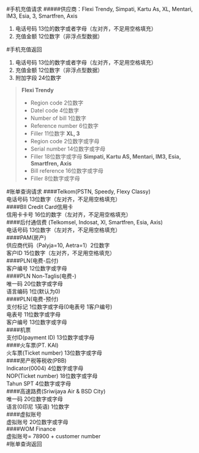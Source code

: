 #手机充值请求
#####供应商：Flexi Trendy, Simpati, Kartu As, XL, Mentari, IM3, Esia, 3, Smartfren, Axis
1. 电话号码 13位的数字或者字母（左对齐，不足用空格填充）
2. 充值金额 12位数字（非浮点型数据）
    
#手机充值返回
1. 电话号码 13位的数字或者字母（左对齐，不足用空格填充）
2. 充值金额 12位数字（非浮点型数据）
3. 附加字段 24位数字
    
> **Flexi Trendy**
>- Region code 2位数字
>- Datel code 4位数字
>- Number of bill 1位数字
>- Reference number 6位数字
>- Filler 11位数字
> **XL, 3**
>- Region code 2位数字或字母
>- Serial number 14位数字或字母
>- Filler 18位数字或字母
> **Simpati, Kartu AS, Mentari, IM3, Esia, Smartfren, Axis**
>- Bill reference 16位数字或字母
>- Filler 8位数字或字母

#账单查询请求
####Telkom(PSTN, Speedy, Flexy Classy)<br/>
电话号码 13位数字（左对齐，不足用空格填充）<br/>
####BII Credit Card信用卡<br/>
信用卡卡号 16位的数字（左对齐，不足用空格填充）<br/>
####后付通信费 (Telkomsel, Indosat, Xl, Smartfren, Esia, Axis)<br/>
电话号码 13位数字（左对齐，不足用空格填充）<br/>
####PAM(房产)<br/>
供应商代码（Palyja=10, Aetra=1）2位数字<br/>
客户ID 15位数字（左对齐，不足用空格填充）<br/>
####PLN(电费-后付)<br/>
客户编号 12位数字或字母<br/>
####PLN Non-Taglis(电费-)<br/>
唯一码 20位数字或字母<br/>
语言编码 1位(默认为0)<br/>
####PLN(电费-预付)<br/>
支付标记 1位数字或字母(0电表号 1客户编号)<br/>
电表号 11位数字或字母<br/>
客户编号 13位数字或字母<br/>
####机票<br/>
支付ID(payment ID) 13位数字或字母<br/>
####火车票(PT. KAI)<br/>
火车票(Ticket number) 13位数字或字母<br/>
####房产税等税收(PBB)<br/>
Indicator(0004) 4位数字或字母<br/>
NOP(Ticket number) 18位数字或字母<br/>
Tahun SPT 4位数字或字母<br/>
####高速路费(Sriwijaya Air & BSD City)<br/>
唯一码 20位数字或字母<br/>
语言(0印尼 1英语) 1位数字<br/>
####虚拟账号<br/>
虚拟账号 20位数字或字母<br/>
####WOM Finance<br/>
虚拟账号= 78900 + customer number <br/>
#账单查询返回
